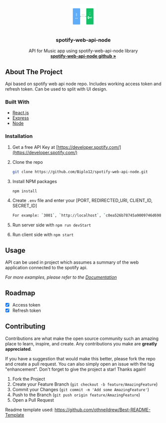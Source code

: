 <div id="top"></div>
<br />
<div align="center">
  <a href="https://github.com/Biplo12/spotify-web-api-node">
    <img src="images/spotify-api.png" alt="Logo" width="80" height="80">
  </a>

<h3 align="center">spotify-web-api-node</h3>

  <p align="center">
    API for Music app using spotify-web-api-node library
    <br />
    <a href="https://github.com/thelinmichael/spotify-web-api-node"><strong>spotify-web-api-node github »</strong></a>
    <br />
  </p>
</div>

<!-- ABOUT THE PROJECT -->

## About The Project

Api based on spotify web api node repo. Includes working access token and refresh token. Can be used to split with UI design.

### Built With

- [React.js](https://reactjs.org/)
- [Express](https://expressjs.com/)
- [Node](https://nodejs.org/en/)

<!-- GETTING STARTED -->

### Installation

1. Get a free API Key at [https://developer.spotify.com/](https://developer.spotify.com/)
2. Clone the repo
   ```sh
   git clone https://github.com/Biplo12/spotify-web-api-node.git
   ```
3. Install NPM packages
   ```sh
   npm install
   ```
4. Create `.env` file and enter your [PORT, REDIRECTED_URI, CLIENT_ID, SECRET_ID]
   ```sh
   For example: `3001`, `http://localhost`, `c0ea526b78745a9009746d6981`, `47f9d224e6ca3478ff137b0b47f9d224`
   ```
5. Run server side with `npm run devStart`

6. Run client side with `npm start`

<!-- USAGE EXAMPLES -->

## Usage

API can be used in project which assumes a summary of the web application connected to the spotify api.

_For more examples, please refer to the [Documentation](https://github.com/thelinmichael/spotify-web-api-node)_

<!-- ROADMAP -->

## Roadmap

- [x] Access token
- [x] Refresh token

<!-- CONTRIBUTING -->

## Contributing

Contributions are what make the open source community such an amazing place to learn, inspire, and create. Any contributions you make are **greatly appreciated**.

If you have a suggestion that would make this better, please fork the repo and create a pull request. You can also simply open an issue with the tag "enhancement".
Don't forget to give the project a star! Thanks again!

1. Fork the Project
2. Create your Feature Branch (`git checkout -b feature/AmazingFeature`)
3. Commit your Changes (`git commit -m 'Add some AmazingFeature'`)
4. Push to the Branch (`git push origin feature/AmazingFeature`)
5. Open a Pull Request

Readme template used: https://github.com/othneildrew/Best-README-Template
